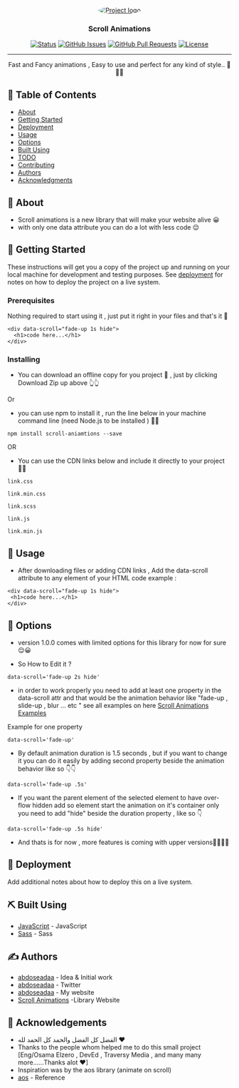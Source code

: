 <p align="center">
  <a href="" rel="noopener">
 <img style="max-width:100%; object-fit: cover;border-radius: 50%;"  src="https://i.pinimg.com/originals/7e/f8/40/7ef840ef893dfc2f18fbd55367b318cf.gif" alt="Project logo"></a>
</p>

<h3 align="center">Scroll Animations</h3>

<div align="center">

[![Status](https://img.shields.io/badge/status-active-success.svg)]()
[![GitHub Issues](https://img.shields.io/github/issues/abdoseadaa/scroll-animations)](https://github.com/abdoseadaa/scroll-animations/issues)
[![GitHub Pull Requests](https://img.shields.io/github/issues-pr/abdoseadaa/scroll-animations)](https://github.com/abdoseadaa/scroll-anomations/pulls)
[![License](https://img.shields.io/badge/license-MIT-blue.svg)](/LICENSE)

</div>

---

<p align="center"> Fast and Fancy animations , Easy to use and perfect for any kind of style.. 🎉✨🎨
    <br> 
</p>

## 📝 Table of Contents

- [About](#about)
- [Getting Started](#getting_started)
- [Deployment](#deployment)
- [Usage](#usage)
- [Options](#options)
- [Built Using](#built_using)
- [TODO](../TODO.md)
- [Contributing](../CONTRIBUTING.md)
- [Authors](#authors)
- [Acknowledgments](#acknowledgement)

## 🧐 About <a name = "about"></a>

- Scroll animations is a new library that will make your website alive 😀
- with only one data attribute you can do a lot with less code 😌

## 🏁 Getting Started <a name = "getting_started"></a>

These instructions will get you a copy of the project up and running on your local machine for development and testing purposes. See [deployment](#deployment) for notes on how to deploy the project on a live system.

### Prerequisites

Nothing required to start using it , just put it right in your files and that's it 🥳

```
<div data-scroll="fade-up 1s hide">
  <h1>code here...</h1>
</div>

```

### Installing

- You can download an offline copy for you project 📴 , just by clicking Download Zip up above 👆👆

Or

- you can use npm to install it , run the line below in your machine command line (need Node.js to be installed ) 📁📁

```
npm install scroll-aniamtions --save
```

OR

- You can use the CDN links below and include it directly to your project 🔗🔗

```
link.css
```

```
link.min.css
```

```
link.scss
```

```
link.js
```

```
link.min.js
```

## 🎈 Usage <a name="usage"></a>

- After downloading files or adding CDN links , Add the data-scroll attribute to any element of your HTML code
  example :

```
<div data-scroll="fade-up 1s hide">
 <h1>code here...</h1>
</div>
```

## 🎈 Options <a name="options"></a>

- version 1.0.0 comes with limited options for this library for now for sure 😌😀

- So How to Edit it ?

```
data-scroll='fade-up 2s hide'
```

- in order to work properly you need to add at least one property in the data-scroll attr and that would be the animation behavior like "fade-up , slide-up , blur ... etc "
  see all examples on here [Scroll Animations Examples](https://scroll.abdoseadaa.com/examples/)

Example for one property

```
data-scroll='fade-up'
```

- By default animation duration is 1.5 seconds , but if you want to change it you can do it easily by adding second property beside the animation behavior like so 👇👇

```
data-scroll='fade-up .5s'
```

- If you want the parent element of the selected element to have over-flow hidden add so element start the animation on it's container only you need to add "hide" beside the duration property , like so 👇

```
data-scroll='fade-up .5s hide'

```

- And thats is for now , more features is coming with upper versions🥳😌✨🎉

## 🚀 Deployment <a name = "deployment"></a>

Add additional notes about how to deploy this on a live system.

## ⛏️ Built Using <a name = "built_using"></a>

- [JavaScript](https://developer.mozilla.org/en-US/docs/Web/JavaScript) - JavaScript
- [Sass](https://sass-lang.com/) - Sass

## ✍️ Authors <a name = "authors"></a>

- [abdoseadaa](https://github.com/abdoseadaa) - Idea & Initial work
- [abdoseadaa](https://twitter.com/abdoseadaa) - Twitter
- [abdoseadaa](https://abdoseadaa.com/) - My website
- [Scroll Animations](https://scroll.abdoseadaa.com/) -Library Website

## 🎉 Acknowledgements <a name = "acknowledgement"></a>

- الفضل كل الفضل والحمد كل الحمد لله ❤
- Thanks to the people whom helped me to do this small project [Eng/Osama Elzero , DevEd , Traversy Media , and many many more......Thanks alot ❤]
- Inspiration was by the aos library (animate on scroll)
- [aos](https://michalsnik.github.io/aos/) - Reference
